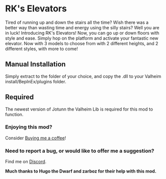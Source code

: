 # RK's Elevators

Tired of running up and down the stairs all the time? Wish there was a better way than wasting time and energy using the silly stairs? Well you are in luck! Introducing RK's Elevators! Now, you can go up or down floors with style and ease. Simply hop on the platform and activate your fantastic new elevator. Now with 3 models to choose from with 2 different heights, and 2 different styles, with more to come!

## Manual Installation

Simply extract to the folder of your choice, and copy the .dll to your Valheim install/BepInEx/plugins folder.

## Required

The newest version of Jotunn the Valheim Lib is required for this mod to function.

### Enjoying this mod?

Consider [Buying me a coffee](https://www.buymeacoffee.com/RockerKitten)!

### Need to report a bug, or would like to offer me a suggestion?

Find me on [Discord](https://discord.gg/fXeyCkKUWS).

**Much thanks to Hugo the Dwarf and zarboz for their help with this mod.**